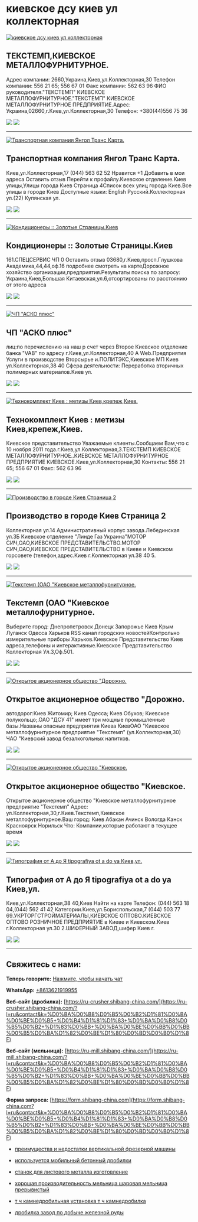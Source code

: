 # киевское дсу киев ул коллекторная

<a href="https://swt.shibang-china.com/?l=ru&img&k=%D0%BA%D0%B8%D0%B5%D0%B2%D1%81%D0%BA%D0%BE%D0%B5+%D0%B4%D1%81%D1%83+%D0%BA%D0%B8%D0%B5%D0%B2+%D1%83%D0%BB+%D0%BA%D0%BE%D0%BB%D0%BB%D0%B5%D0%BA%D1%82%D0%BE%D1%80%D0%BD%D0%B0%D1%8F" target="_blank">![киевское дсу киев ул коллекторная](http://static.shibang-china.com/all-800x300/431.jpg)</a>

## ТЕКСТЕМП,КИЕВСКОЕ МЕТАЛЛОФУРНИТУРНОЕ.
Адрес компании: 2660,Украина,Киев,ул.Коллекторная,30 Телефон компании: 556 21 65; 556 67 01 Факс компании: 562 63 96 ФИО руководителя.&quot;ТЕКСТЕМП&quot; КИЕВСКОЕ МЕТАЛЛОФУРНИТУРНОЕ.&quot;ТЕКСТЕМП&quot; КИЕВСКОЕ МЕТАЛЛОФУРНИТУРНОЕ ПРЕДПРИЯТИЕ.Адрес: Украина,02660,г.Киев,ул.Коллекторная,30 Телефон: +380(44)556 75 36


<a href="https://whatsapp.shibangsoft.com/WhatsApp.php" target="_blank" title="WhatsApp">![](http://static.shibang-china.com/icon/whatsapp.png)</a> <a href="https://swt.shibang-china.com/?l=ru&icon&k=%D0%BA%D0%B8%D0%B5%D0%B2%D1%81%D0%BA%D0%BE%D0%B5+%D0%B4%D1%81%D1%83+%D0%BA%D0%B8%D0%B5%D0%B2+%D1%83%D0%BB+%D0%BA%D0%BE%D0%BB%D0%BB%D0%B5%D0%BA%D1%82%D0%BE%D1%80%D0%BD%D0%B0%D1%8F" target="_blank">![](http://static.shibang-china.com/icon/chat-ru.png)</a>

---

<a href="https://swt.shibang-china.com/?l=ru&img&k=%D0%BA%D0%B8%D0%B5%D0%B2%D1%81%D0%BA%D0%BE%D0%B5+%D0%B4%D1%81%D1%83+%D0%BA%D0%B8%D0%B5%D0%B2+%D1%83%D0%BB+%D0%BA%D0%BE%D0%BB%D0%BB%D0%B5%D0%BA%D1%82%D0%BE%D1%80%D0%BD%D0%B0%D1%8F" target="_blank">![Транспортная компания Янгол Транс Карта.](http://static.shibang-china.com/all-800x300/1481.jpg)</a>

## Транспортная компания Янгол Транс Карта.
Киев,ул.Коллекторная,17 (044) 563 62 52 Нравится +1 Добавить в мои адреса Оставить отзыв Перейти к профайлу.Киевское отделение.Киев улицы,Улицы города Киев Страница 4Список всех улиц города Киев.Все улицы в городе Киев Доступные языки: English Русский.Коллекторная ул.(22) Купянская ул.


<a href="https://whatsapp.shibangsoft.com/WhatsApp.php" target="_blank" title="WhatsApp">![](http://static.shibang-china.com/icon/whatsapp.png)</a> <a href="https://swt.shibang-china.com/?l=ru&icon&k=%D0%BA%D0%B8%D0%B5%D0%B2%D1%81%D0%BA%D0%BE%D0%B5+%D0%B4%D1%81%D1%83+%D0%BA%D0%B8%D0%B5%D0%B2+%D1%83%D0%BB+%D0%BA%D0%BE%D0%BB%D0%BB%D0%B5%D0%BA%D1%82%D0%BE%D1%80%D0%BD%D0%B0%D1%8F" target="_blank">![](http://static.shibang-china.com/icon/chat-ru.png)</a>

---

<a href="https://swt.shibang-china.com/?l=ru&img&k=%D0%BA%D0%B8%D0%B5%D0%B2%D1%81%D0%BA%D0%BE%D0%B5+%D0%B4%D1%81%D1%83+%D0%BA%D0%B8%D0%B5%D0%B2+%D1%83%D0%BB+%D0%BA%D0%BE%D0%BB%D0%BB%D0%B5%D0%BA%D1%82%D0%BE%D1%80%D0%BD%D0%B0%D1%8F" target="_blank">![Кондиционеры :: Золотые Страницы.Киев](http://static.shibang-china.com/all-800x300/1066.jpg)</a>

## Кондиционеры :: Золотые Страницы.Киев
161.СПЕЦСЕРВИС ЧП 0 Оставить отзыв 03680,г.Киев,просп.Глушкова Академика,44,44,оф.16 подробнее смотреть на картеДорожное хозяйство организации,предприятия.Результаты поиска по запросу: Украина,Киев,Большая Китаевская,ул.6,отсортированы по расстоянию от этого адреса


<a href="https://whatsapp.shibangsoft.com/WhatsApp.php" target="_blank" title="WhatsApp">![](http://static.shibang-china.com/icon/whatsapp.png)</a> <a href="https://swt.shibang-china.com/?l=ru&icon&k=%D0%BA%D0%B8%D0%B5%D0%B2%D1%81%D0%BA%D0%BE%D0%B5+%D0%B4%D1%81%D1%83+%D0%BA%D0%B8%D0%B5%D0%B2+%D1%83%D0%BB+%D0%BA%D0%BE%D0%BB%D0%BB%D0%B5%D0%BA%D1%82%D0%BE%D1%80%D0%BD%D0%B0%D1%8F" target="_blank">![](http://static.shibang-china.com/icon/chat-ru.png)</a>

---

<a href="https://swt.shibang-china.com/?l=ru&img&k=%D0%BA%D0%B8%D0%B5%D0%B2%D1%81%D0%BA%D0%BE%D0%B5+%D0%B4%D1%81%D1%83+%D0%BA%D0%B8%D0%B5%D0%B2+%D1%83%D0%BB+%D0%BA%D0%BE%D0%BB%D0%BB%D0%B5%D0%BA%D1%82%D0%BE%D1%80%D0%BD%D0%B0%D1%8F" target="_blank">![ЧП &quot;АСКО плюс&quot;](http://static.shibang-china.com/all-800x300/531.jpg)</a>

## ЧП &quot;АСКО плюс&quot;
лиц:по перечислению на наш р счет через Второе Киевское отделение банка &quot;VAB&quot; по адресу г.Киев,ул.Коллекторная,40 А Web.Предприятия Услуги в производстве Вторсырье и.ПОЛИТЭКС,Киевское МП Киев ул.Коллекторная,38 40 Сфера деятельности: Переработка вторичных полимерных материалов.Киев ул.


<a href="https://whatsapp.shibangsoft.com/WhatsApp.php" target="_blank" title="WhatsApp">![](http://static.shibang-china.com/icon/whatsapp.png)</a> <a href="https://swt.shibang-china.com/?l=ru&icon&k=%D0%BA%D0%B8%D0%B5%D0%B2%D1%81%D0%BA%D0%BE%D0%B5+%D0%B4%D1%81%D1%83+%D0%BA%D0%B8%D0%B5%D0%B2+%D1%83%D0%BB+%D0%BA%D0%BE%D0%BB%D0%BB%D0%B5%D0%BA%D1%82%D0%BE%D1%80%D0%BD%D0%B0%D1%8F" target="_blank">![](http://static.shibang-china.com/icon/chat-ru.png)</a>

---

<a href="https://swt.shibang-china.com/?l=ru&img&k=%D0%BA%D0%B8%D0%B5%D0%B2%D1%81%D0%BA%D0%BE%D0%B5+%D0%B4%D1%81%D1%83+%D0%BA%D0%B8%D0%B5%D0%B2+%D1%83%D0%BB+%D0%BA%D0%BE%D0%BB%D0%BB%D0%B5%D0%BA%D1%82%D0%BE%D1%80%D0%BD%D0%B0%D1%8F" target="_blank">![Технокомплект Киев : метизы Киев,крепеж,Киев.](http://static.shibang-china.com/all-800x300/59.jpg)</a>

## Технокомплект Киев : метизы Киев,крепеж,Киев.
Киевское представительство Уважаемые клиенты.Сообщаем Вам,что с 10 ноября 2011 года.г.Киев,ул.Коллекторная,3.ТЕКСТЕМП КИЕВСКОЕ МЕТАЛЛОФУРНИТУРНОЕ..КИЕВСКОЕ МЕТАЛЛОФУРНИТУРНОЕ ПРЕДПРИЯТИЕ КИЕВСКОЕ.Киев,ул.Коллекторная,30 Контакты: 556 21 65; 556 67 01 Факс: 562 63 96


<a href="https://whatsapp.shibangsoft.com/WhatsApp.php" target="_blank" title="WhatsApp">![](http://static.shibang-china.com/icon/whatsapp.png)</a> <a href="https://swt.shibang-china.com/?l=ru&icon&k=%D0%BA%D0%B8%D0%B5%D0%B2%D1%81%D0%BA%D0%BE%D0%B5+%D0%B4%D1%81%D1%83+%D0%BA%D0%B8%D0%B5%D0%B2+%D1%83%D0%BB+%D0%BA%D0%BE%D0%BB%D0%BB%D0%B5%D0%BA%D1%82%D0%BE%D1%80%D0%BD%D0%B0%D1%8F" target="_blank">![](http://static.shibang-china.com/icon/chat-ru.png)</a>

---

<a href="https://swt.shibang-china.com/?l=ru&img&k=%D0%BA%D0%B8%D0%B5%D0%B2%D1%81%D0%BA%D0%BE%D0%B5+%D0%B4%D1%81%D1%83+%D0%BA%D0%B8%D0%B5%D0%B2+%D1%83%D0%BB+%D0%BA%D0%BE%D0%BB%D0%BB%D0%B5%D0%BA%D1%82%D0%BE%D1%80%D0%BD%D0%B0%D1%8F" target="_blank">![Производство в городе Киев Страница 2](http://static.shibang-china.com/all-800x300/542.jpg)</a>

## Производство в городе Киев Страница 2
Коллекторная ул.14 Административный корпус завода.Лебединская ул.3Б Киевское отделение &quot;Линде Газ Украина&quot;МОТОР СИЧ,ОАО,КИЕВСКОЕ ПРЕДСТАВИТЕЛЬСТВО.МОТОР СИЧ,ОАО,КИЕВСКОЕ ПРЕДСТАВИТЕЛЬСТВО в Киеве и Киевском горсовете (телефон,адрес.Киев г.Коллекторная ул.38 40 5.


<a href="https://whatsapp.shibangsoft.com/WhatsApp.php" target="_blank" title="WhatsApp">![](http://static.shibang-china.com/icon/whatsapp.png)</a> <a href="https://swt.shibang-china.com/?l=ru&icon&k=%D0%BA%D0%B8%D0%B5%D0%B2%D1%81%D0%BA%D0%BE%D0%B5+%D0%B4%D1%81%D1%83+%D0%BA%D0%B8%D0%B5%D0%B2+%D1%83%D0%BB+%D0%BA%D0%BE%D0%BB%D0%BB%D0%B5%D0%BA%D1%82%D0%BE%D1%80%D0%BD%D0%B0%D1%8F" target="_blank">![](http://static.shibang-china.com/icon/chat-ru.png)</a>

---

<a href="https://swt.shibang-china.com/?l=ru&img&k=%D0%BA%D0%B8%D0%B5%D0%B2%D1%81%D0%BA%D0%BE%D0%B5+%D0%B4%D1%81%D1%83+%D0%BA%D0%B8%D0%B5%D0%B2+%D1%83%D0%BB+%D0%BA%D0%BE%D0%BB%D0%BB%D0%B5%D0%BA%D1%82%D0%BE%D1%80%D0%BD%D0%B0%D1%8F" target="_blank">![Текстемп (ОАО &quot;Киевское металлофурнитурное.](http://static.shibang-china.com/all-800x300/820.jpg)</a>

## Текстемп (ОАО &quot;Киевское металлофурнитурное.
Выберите город: Днепропетровск Донецк Запорожье Киев Крым Луганск Одесса Харьков RSS канал городских новостейКонтрольно измерительные приборы Харьков.Киевское Представительство Киев адреса,телефоны и интерактивные.Киевское Представительство Коллекторная Ул.3,Оф.501.


<a href="https://whatsapp.shibangsoft.com/WhatsApp.php" target="_blank" title="WhatsApp">![](http://static.shibang-china.com/icon/whatsapp.png)</a> <a href="https://swt.shibang-china.com/?l=ru&icon&k=%D0%BA%D0%B8%D0%B5%D0%B2%D1%81%D0%BA%D0%BE%D0%B5+%D0%B4%D1%81%D1%83+%D0%BA%D0%B8%D0%B5%D0%B2+%D1%83%D0%BB+%D0%BA%D0%BE%D0%BB%D0%BB%D0%B5%D0%BA%D1%82%D0%BE%D1%80%D0%BD%D0%B0%D1%8F" target="_blank">![](http://static.shibang-china.com/icon/chat-ru.png)</a>

---

<a href="https://swt.shibang-china.com/?l=ru&img&k=%D0%BA%D0%B8%D0%B5%D0%B2%D1%81%D0%BA%D0%BE%D0%B5+%D0%B4%D1%81%D1%83+%D0%BA%D0%B8%D0%B5%D0%B2+%D1%83%D0%BB+%D0%BA%D0%BE%D0%BB%D0%BB%D0%B5%D0%BA%D1%82%D0%BE%D1%80%D0%BD%D0%B0%D1%8F" target="_blank">![Открытое акционерное общество &quot;Дорожно.](http://static.shibang-china.com/all-800x300/1459.jpg)</a>

## Открытое акционерное общество &quot;Дорожно.
автодорог:Киев Житомир; Киев Одесса; Киев Обухов; Киевское полукольцо;.ОАО &quot;ДСУ 41&quot; имеет три мощные промышленные базы.Названы опасные предприятия Киева КиевОАО &quot;Киевское металлофурнитурное предприятие &quot;Текстемп&quot; (ул.Коллекторная,30) ЧАО &quot;Киевский завод безалкогольных напитков.


<a href="https://whatsapp.shibangsoft.com/WhatsApp.php" target="_blank" title="WhatsApp">![](http://static.shibang-china.com/icon/whatsapp.png)</a> <a href="https://swt.shibang-china.com/?l=ru&icon&k=%D0%BA%D0%B8%D0%B5%D0%B2%D1%81%D0%BA%D0%BE%D0%B5+%D0%B4%D1%81%D1%83+%D0%BA%D0%B8%D0%B5%D0%B2+%D1%83%D0%BB+%D0%BA%D0%BE%D0%BB%D0%BB%D0%B5%D0%BA%D1%82%D0%BE%D1%80%D0%BD%D0%B0%D1%8F" target="_blank">![](http://static.shibang-china.com/icon/chat-ru.png)</a>

---

<a href="https://swt.shibang-china.com/?l=ru&img&k=%D0%BA%D0%B8%D0%B5%D0%B2%D1%81%D0%BA%D0%BE%D0%B5+%D0%B4%D1%81%D1%83+%D0%BA%D0%B8%D0%B5%D0%B2+%D1%83%D0%BB+%D0%BA%D0%BE%D0%BB%D0%BB%D0%B5%D0%BA%D1%82%D0%BE%D1%80%D0%BD%D0%B0%D1%8F" target="_blank">![Открытое акционерное общество &quot;Киевское.](http://static.shibang-china.com/all-800x300/246.jpg)</a>

## Открытое акционерное общество &quot;Киевское.
Открытое акционерное общество &quot;Киевское металлофурнитурное предприятие &quot;Текстемп&quot; Адрес: ул.Коллекторная,30,г.Киев.Текстемп,Киевское металлофурнитурное.Ваш город: Киев Абакан Ачинск Вологда Канск Красноярск Норильск Что: Компании,которые работают в текущее время


<a href="https://whatsapp.shibangsoft.com/WhatsApp.php" target="_blank" title="WhatsApp">![](http://static.shibang-china.com/icon/whatsapp.png)</a> <a href="https://swt.shibang-china.com/?l=ru&icon&k=%D0%BA%D0%B8%D0%B5%D0%B2%D1%81%D0%BA%D0%BE%D0%B5+%D0%B4%D1%81%D1%83+%D0%BA%D0%B8%D0%B5%D0%B2+%D1%83%D0%BB+%D0%BA%D0%BE%D0%BB%D0%BB%D0%B5%D0%BA%D1%82%D0%BE%D1%80%D0%BD%D0%B0%D1%8F" target="_blank">![](http://static.shibang-china.com/icon/chat-ru.png)</a>

---

<a href="https://swt.shibang-china.com/?l=ru&img&k=%D0%BA%D0%B8%D0%B5%D0%B2%D1%81%D0%BA%D0%BE%D0%B5+%D0%B4%D1%81%D1%83+%D0%BA%D0%B8%D0%B5%D0%B2+%D1%83%D0%BB+%D0%BA%D0%BE%D0%BB%D0%BB%D0%B5%D0%BA%D1%82%D0%BE%D1%80%D0%BD%D0%B0%D1%8F" target="_blank">![Типография от А до Я tipografiya ot a do ya Киев,ул.](http://static.shibang-china.com/all-800x300/189.jpg)</a>

## Типография от А до Я tipografiya ot a do ya Киев,ул.
Киев,ул.Коллекторная,38 40,Киев Найти на карте Телефон: (044) 563 18 04,(044) 562 41 42 Категории.Киев,ул.Бориспольская,7 (044) 503 77 69.УКРТОРГСТРОЙМАТЕРИАЛЫ,КИЕВСКОЕ ОПТОВО.КИЕВСКОЕ ОПТОВО РОЗНИЧНОЕ ПРЕДПРИЯТИЕ в Киеве и Киевском.Киев г.Коллекторная ул.30 2.ШИФЕРНЫЙ ЗАВОД,шифер Киев г.


<a href="https://whatsapp.shibangsoft.com/WhatsApp.php" target="_blank" title="WhatsApp">![](http://static.shibang-china.com/icon/whatsapp.png)</a> <a href="https://swt.shibang-china.com/?l=ru&icon&k=%D0%BA%D0%B8%D0%B5%D0%B2%D1%81%D0%BA%D0%BE%D0%B5+%D0%B4%D1%81%D1%83+%D0%BA%D0%B8%D0%B5%D0%B2+%D1%83%D0%BB+%D0%BA%D0%BE%D0%BB%D0%BB%D0%B5%D0%BA%D1%82%D0%BE%D1%80%D0%BD%D0%B0%D1%8F" target="_blank">![](http://static.shibang-china.com/icon/chat-ru.png)</a>

---
## Свяжитесь с нами:

**Теперь говорите:** [Нажмите, чтобы начать чат](https://swt.shibang-china.com?l=ru&contact&k=%D0%BA%D0%B8%D0%B5%D0%B2%D1%81%D0%BA%D0%BE%D0%B5+%D0%B4%D1%81%D1%83+%D0%BA%D0%B8%D0%B5%D0%B2+%D1%83%D0%BB+%D0%BA%D0%BE%D0%BB%D0%BB%D0%B5%D0%BA%D1%82%D0%BE%D1%80%D0%BD%D0%B0%D1%8F)

**WhatsApp:**  [+8613621919955](https://whatsapp.shibangsoft.com/WhatsApp.php)

**Веб-сайт (дробилка):** [https://ru-crusher.shibang-china.com/](https://ru-crusher.shibang-china.com/?l=ru&contact&k=%D0%BA%D0%B8%D0%B5%D0%B2%D1%81%D0%BA%D0%BE%D0%B5+%D0%B4%D1%81%D1%83+%D0%BA%D0%B8%D0%B5%D0%B2+%D1%83%D0%BB+%D0%BA%D0%BE%D0%BB%D0%BB%D0%B5%D0%BA%D1%82%D0%BE%D1%80%D0%BD%D0%B0%D1%8F)

**Веб-сайт (мельница):** [https://ru-mill.shibang-china.com/](https://ru-mill.shibang-china.com/?l=ru&contact&k=%D0%BA%D0%B8%D0%B5%D0%B2%D1%81%D0%BA%D0%BE%D0%B5+%D0%B4%D1%81%D1%83+%D0%BA%D0%B8%D0%B5%D0%B2+%D1%83%D0%BB+%D0%BA%D0%BE%D0%BB%D0%BB%D0%B5%D0%BA%D1%82%D0%BE%D1%80%D0%BD%D0%B0%D1%8F)

**Форма запроса:** [https://form.shibang-china.com](https://form.shibang-china.com?l=ru&contact&k=%D0%BA%D0%B8%D0%B5%D0%B2%D1%81%D0%BA%D0%BE%D0%B5+%D0%B4%D1%81%D1%83+%D0%BA%D0%B8%D0%B5%D0%B2+%D1%83%D0%BB+%D0%BA%D0%BE%D0%BB%D0%BB%D0%B5%D0%BA%D1%82%D0%BE%D1%80%D0%BD%D0%B0%D1%8F)

* [преимущества и недостатки вертикальной фрезерной машины](../108/%D0%BF%D1%80%D0%B5%D0%B8%D0%BC%D1%83%D1%89%D0%B5%D1%81%D1%82%D0%B2%D0%B0%20%D0%B8%20%D0%BD%D0%B5%D0%B4%D0%BE%D1%81%D1%82%D0%B0%D1%82%D0%BA%D0%B8%20%D0%B2%D0%B5%D1%80%D1%82%D0%B8%D0%BA%D0%B0%D0%BB%D1%8C%D0%BD%D0%BE%D0%B9%20%D1%84%D1%80%D0%B5%D0%B7%D0%B5%D1%80%D0%BD%D0%BE%D0%B9%20%D0%BC%D0%B0%D1%88%D0%B8%D0%BD%D1%8B.md)

* [используется мобильный бетонный дробилки](../111/%D0%B8%D1%81%D0%BF%D0%BE%D0%BB%D1%8C%D0%B7%D1%83%D0%B5%D1%82%D1%81%D1%8F%20%D0%BC%D0%BE%D0%B1%D0%B8%D0%BB%D1%8C%D0%BD%D1%8B%D0%B9%20%D0%B1%D0%B5%D1%82%D0%BE%D0%BD%D0%BD%D1%8B%D0%B9%20%D0%B4%D1%80%D0%BE%D0%B1%D0%B8%D0%BB%D0%BA%D0%B8.md)

* [станок для листового металла изготовление](../112/%D1%81%D1%82%D0%B0%D0%BD%D0%BE%D0%BA%20%D0%B4%D0%BB%D1%8F%20%D0%BB%D0%B8%D1%81%D1%82%D0%BE%D0%B2%D0%BE%D0%B3%D0%BE%20%D0%BC%D0%B5%D1%82%D0%B0%D0%BB%D0%BB%D0%B0%20%D0%B8%D0%B7%D0%B3%D0%BE%D1%82%D0%BE%D0%B2%D0%BB%D0%B5%D0%BD%D0%B8%D0%B5.md)

* [хорошая производительность мельница шаровая мельница прерывистый](../120/%D1%85%D0%BE%D1%80%D0%BE%D1%88%D0%B0%D1%8F%20%D0%BF%D1%80%D0%BE%D0%B8%D0%B7%D0%B2%D0%BE%D0%B4%D0%B8%D1%82%D0%B5%D0%BB%D1%8C%D0%BD%D0%BE%D1%81%D1%82%D1%8C%20%D0%BC%D0%B5%D0%BB%D1%8C%D0%BD%D0%B8%D1%86%D0%B0%20%D1%88%D0%B0%D1%80%D0%BE%D0%B2%D0%B0%D1%8F%20%D0%BC%D0%B5%D0%BB%D1%8C%D0%BD%D0%B8%D1%86%D0%B0%20%D0%BF%D1%80%D0%B5%D1%80%D1%8B%D0%B2%D0%B8%D1%81%D1%82%D1%8B%D0%B9.md)

* [т  ч камнедробильная установка т  ч камнедробилка](../116/%D1%82%20%20%D1%87%20%D0%BA%D0%B0%D0%BC%D0%BD%D0%B5%D0%B4%D1%80%D0%BE%D0%B1%D0%B8%D0%BB%D1%8C%D0%BD%D0%B0%D1%8F%20%D1%83%D1%81%D1%82%D0%B0%D0%BD%D0%BE%D0%B2%D0%BA%D0%B0%20%D1%82%20%20%D1%87%20%D0%BA%D0%B0%D0%BC%D0%BD%D0%B5%D0%B4%D1%80%D0%BE%D0%B1%D0%B8%D0%BB%D0%BA%D0%B0.md)

* [дробилка завод по добыче железной руды](../108/%D0%B4%D1%80%D0%BE%D0%B1%D0%B8%D0%BB%D0%BA%D0%B0%20%D0%B7%D0%B0%D0%B2%D0%BE%D0%B4%20%D0%BF%D0%BE%20%D0%B4%D0%BE%D0%B1%D1%8B%D1%87%D0%B5%20%D0%B6%D0%B5%D0%BB%D0%B5%D0%B7%D0%BD%D0%BE%D0%B9%20%D1%80%D1%83%D0%B4%D1%8B.md)